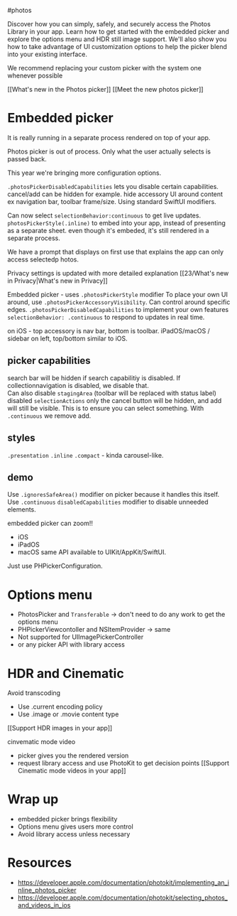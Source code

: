 #photos

Discover how you can simply, safely, and securely access the Photos Library in your app. Learn how to get started with the embedded picker and explore the options menu and HDR still image support. We'll also show you how to take advantage of UI customization options to help the picker blend into your existing interface.

We recommend replacing your custom picker with the system one whenever possible

[[What's new in the Photos picker]]
[[Meet the new photos picker]]

# Embedded picker
It is really running in a separate process rendered on top of your app.

Photos picker is out of process.
Only what the user actually selects is passed back.

This year we're bringing more configuration options.

`.photosPickerDisabledCapabilities` lets you disable certain capabilities.
cancel/add can be hidden for example.
hide accessory UI around content ex navigation bar, toolbar
frame/size.  Using standard SwiftUI modifiers.

Can now select `selectionBehavior:continuous` to get live updates.
`photosPickerStyle(.inline)` to embed into your app, instead of presenting as a separate sheet.  even though it's embeded, it's still rendered in a separate process.

We have a prompt that displays on first use that explains the app can only access selectedp hotos.


Privacy settings is updated with more detailed explanation
[[23/What's new in Privacy|What's new in Privacy]]

Embedded picker - uses `.photosPickerStyle` modifier
To place your own UI around, use `.photosPickerAccessoryVisibility`.  Can control around specific edges.
`.photosPickerDisabledCapabilities` to implement your own features
`selectionBehavior: .continuous` to respond to updates in real time.

on iOS - top accessory is nav bar, bottom is toolbar.
iPadOS/macOS / sidebar on left, top/bottom similar to iOS.

## picker capabilities
search bar will be hidden if search capabilitiy is disabled.
If collectionnavigation is disabled, we disable that.  
Can also disable `stagingArea` (toolbar will be replaced with status label)
disabled `selectionActions` only the cancel button will be hidden, and add will still be visible.  This is to ensure you can select something.
With `.continuous` we remove add.

## styles
`.presentation`
`.inline`
`.compact` - kinda carousel-like.

## demo
Use `.ignoresSafeArea()` modifier on picker because it handles this itself.
Use `.continuous`
`disabledCapabilities` modifier to disable unneeded elements.

embedded picker can zoom!!

* iOS
* iPadOS
* macOS
same API available to UIKit/AppKit/SwiftUI.

Just use PHPickerConfiguration.


# Options menu
* PhotosPicker and `Transferable` -> don't need to do any work to get the options menu
* PHPickerViewcontoller and NSItemProvider -> same
* Not supported for UIImagePickerController
* or any picker API with library access


# HDR and Cinematic
Avoid transcoding
* Use .current encoding policy
* Use .image or .movie content type

[[Support HDR images in your app]]

cinvematic mode video
* picker gives you the rendered version
* request library access and use PhotoKit to get decision points
[[Support Cinematic mode videos in your app]]

# Wrap up
* embedded picker brings flexibility
* Options menu gives users more control
* Avoid library access unless necessary


# Resources
* https://developer.apple.com/documentation/photokit/implementing_an_inline_photos_picker
* https://developer.apple.com/documentation/photokit/selecting_photos_and_videos_in_ios
